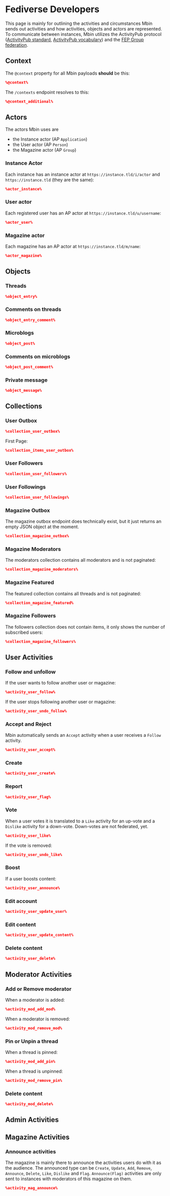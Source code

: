 # Fediverse Developers

This page is mainly for outlining the activities and circumstances Mbin sends out activities and 
how activities, objects and actors are represented.
To communicate between instances, Mbin utilizes the ActivityPub protocol 
([ActivityPub standard](https://www.w3.org/TR/activitypub/), [ActivityPub vocabulary](https://www.w3.org/TR/activitystreams-vocabulary/))
and the [FEP Group federation](https://codeberg.org/fediverse/fep/src/branch/main/feps/fep-1b12.md).

## Context

The `@context` property for all Mbin payloads **should** be this:

```json
%@context%
```

The `/contexts` endpoint resolves to this:

```json
%@context_additional%
```

## Actors

The actors Mbin uses are

- the Instance actor (AP `Application`)
- the User actor (AP `Person`)
- the Magazine actor (AP `Group`)

### Instance Actor

Each instance has an instance actor at `https://instance.tld/i/actor` and `https://instance.tld` (they are the same):

```json
%actor_instance%
```

### User actor

Each registered user has an AP actor at `https://instance.tld/u/username`:

```json
%actor_user%
```

### Magazine actor

Each magazine has an AP actor at `https://instance.tld/m/name`:

```json
%actor_magazine%
```

## Objects

### Threads

```json
%object_entry%
```

### Comments on threads

```json
%object_entry_comment%
```

### Microblogs

```json
%object_post%
```

### Comments on microblogs

```json
%object_post_comment%
```

### Private message

```json
%object_message%
```

## Collections

### User Outbox

```json
%collection_user_outbox%
```

First Page:

```json
%collection_items_user_outbox%
```

### User Followers

```json
%collection_user_followers%
```

### User Followings

```json
%collection_user_followings%
```

### Magazine Outbox

The magazine outbox endpoint does technically exist, but it just returns an empty JSON object at the moment.
```json
%collection_magazine_outbox%
```

### Magazine Moderators

The moderators collection contains all moderators and is not paginated:

```json
%collection_magazine_moderators%
```

### Magazine Featured

The featured collection contains all threads and is not paginated:

```json
%collection_magazine_featured%
```

### Magazine Followers

The followers collection does not contain items, it only shows the number of subscribed users:

```json
%collection_magazine_followers%
```

## User Activities

### Follow and unfollow

If the user wants to follow another user or magazine:

```json
%activity_user_follow%
```

If the user stops following another user or magazine:

```json
%activity_user_undo_follow%
```

### Accept and Reject

Mbin automatically sends an `Accept` activity when a user receives a `Follow` activity.

```json
%activity_user_accept%
```

### Create

```json
%activity_user_create%
```

### Report

```json
%activity_user_flag%
```

### Vote

When a user votes it is translated to a `Like` activity for an up-vote and a `Dislike` activity for a down-vote. 
Down-votes are not federated, yet.

```json
%activity_user_like%
```

If the vote is removed:

```json
%activity_user_undo_like%
```

### Boost

If a user boosts content:

```json
%activity_user_announce%
```

### Edit account

```json
%activity_user_update_user%
```

### Edit content

```json
%activity_user_update_content%
```

### Delete content

```json
%activity_user_delete%
```

## Moderator Activities

### Add or Remove moderator

When a moderator is added:

```json
%activity_mod_add_mod%
```

When a moderator is removed:

```json
%activity_mod_remove_mod%
```

### Pin or Unpin a thread

When a thread is pinned:

```json
%activity_mod_add_pin%
```

When a thread is unpinned:

```json
%activity_mod_remove_pin%
```

### Delete content

```json
%activity_mod_delete%
```

## Admin Activities

## Magazine Activities

### Announce activities

The magazine is mainly there to announce the activities users do with it as the audience.
The announced type can be `Create`, `Update`, `Add`, `Remove`, `Announce`, `Delete`, `Like`, `Dislike` and `Flag`.
`Announce(Flag)` activities are only sent to instances with moderators of this magazine on them. 

```json
%activity_mag_announce%
```
